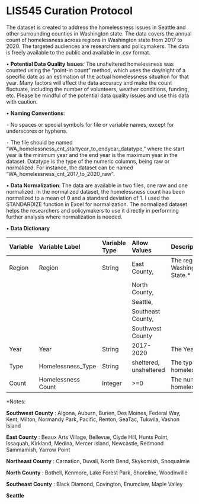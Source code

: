 

# LIS545 Curation Protocol
 
The dataset is created to address the homelessness issues in Seattle and other surrounding counties in Washington state. The data covers the annual count of homelessness across regions in Washington state from 2017 to 2020. The targeted audiences are researchers and policymakers. The data is freely available to the public and available in .csv format. 

•	**Potential Data Quality Issues**: The unsheltered homelessness was counted using the “point-in count” method, which uses the day/night of a specific date as an estimation of the actual homelessness situation for that year. Many factors will affect the data accuracy and make the count fluctuate, including the number of volunteers, weather conditions, funding, etc. Please be mindful of the potential data quality issues and use this data with caution. 

•	**Naming Conventions**: 

⁃	No spaces or special symbols for file or variable names, except for underscores or hyphens. 

⁃	The file should be named
“WA_homelessness_cnt_startyear_to_endyear_datatype,” where the start year is the minimum year and the end year is the maximum year in the dataset. Datatype is the type of the numeric columns, being raw or normalized. For instance, the dataset can be named “WA_homelessness_cnt_2017_to_2020_raw”. 


• **Data Normalization**: The data are available in two files, one raw and one normalized. In the normalized dataset, the homelessness count has been normalized to a mean of 0 and a standard deviation of 1. I used the STANDARDIZE function in Excel for normalization.  The normalized dataset helps the researchers and policymakers to use it directly in performing further analysis where normalization is needed. 

•	**Data Dictionary**


| Variable |  Variable Label |  Variable Type | Allow Values|  Description |
| :-------- | :------------- | :------------- | :----------- | :----------- |
|Region   |  Region       | String        | East County, | The regions in Washington State.* |
|         |               |               | North County,  |               | |         |               |               | Northeast County,|          
|         |               |               | Seattle,         |              |
|         |               |               | Southeast County,|              |
|         |               |               | Southwest County |              |
|Year     |Year           |String         | 2017-2020        | The Year.    |
|Type     |Homelessness_Type|String       |sheltered, unsheltered |The type of homelessness.|
|Count    |Homelessness Count|Integer     |>=0              |The number of homelessness. |
                                                            

*Notes: 

**Southwest County** : Algona, Auburn, Burien, Des Moines, Federal Way, Kent, Milton, Normandy Park, Pacific, Renton, SeaTac, Tukwila, Vashon Island

**East County** : Beaux Arts Village, Bellevue, Clyde Hill, Hunts Point, Issaquah, Kirkland, Medina, Mercer Island, Newcastle, Redmond Sammamish, Yarrow Point

**Northeast County** : Carnation, Duvall, North Bend, Skykomish, Snoqualmie

**North County** : Bothell, Kenmore, Lake Forest Park,  Shoreline,  Woodinville

**Southeast County** : Black Diamond, Covington,  Enumclaw, Maple Valley

**Seattle**
 

